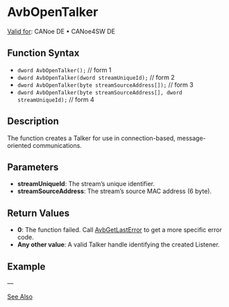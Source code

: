 # AvbOpenTalker

[Valid for](../../../../Shared/FeatureAvailability.md):  CANoe DE • CANoe4SW DE

## Function Syntax

- `dword AvbOpenTalker();` // form 1
- `dword AvbOpenTalker(dword streamUniqueId);` // form 2
- `dword AvbOpenTalker(byte streamSourceAddress[]);` // form 3
- `dword AvbOpenTalker(byte streamSourceAddress[], dword streamUniqueId);` // form 4

## Description

The function creates a Talker for use in connection-based, message-oriented communications.

## Parameters

- **streamUniqueId**: The stream’s unique identifier.
- **streamSourceAddress**: The stream’s source MAC address (6 byte).

## Return Values

- **0**: The function failed. Call [AvbGetLastError](CAPLfunctionAvbGetLastError.md) to get a more specific error code.
- **Any other value**: A valid Talker handle identifying the created Listener.

## Example

—

[See Also](javascript:void(0);)
